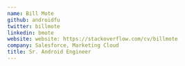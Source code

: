 ```yaml
---
name: Bill Mote
github: androidfu
twitter: billmote
linkedin: bmote
website: website: https://stackoverflow.com/cv/billmote
company: Salesforce, Marketing Cloud
title: Sr. Android Engineer
---
```

